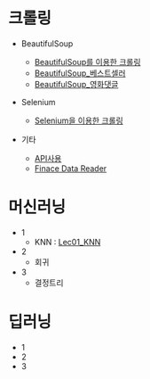 # 크롤링
- BeautifulSoup
    - [BeautifulSoup를 이용한 크롤링](./material/%ED%81%AC%EB%A1%A4%EB%A7%81/BeautifulSoup%EB%A5%BC%20%EC%9D%B4%EC%9A%A9%ED%95%9C%20%ED%81%AC%EB%A1%A4%EB%A7%81.ipynb)
    - [BeautifulSoup_베스트셀러](./material/%ED%81%AC%EB%A1%A4%EB%A7%81/BeautifulSoup_%EB%B2%A0%EC%8A%A4%ED%8A%B8%EC%85%80%EB%9F%AC.ipynb)
    - [BeautifulSoup_영화댓글](./material/%ED%81%AC%EB%A1%A4%EB%A7%81/BeautifulSoup_%EC%98%81%ED%99%94%EB%8C%93%EA%B8%80.ipynb)
- Selenium
    - [Selenium을 이용한 크롤링](./material/%ED%81%AC%EB%A1%A4%EB%A7%81/Selenium%EC%9D%84%20%EC%9D%B4%EC%9A%A9%ED%95%9C%20%ED%81%AC%EB%A1%A4%EB%A7%81.ipynb)

- 기타
    - [API사용](./main/material/%ED%81%AC%EB%A1%A4%EB%A7%81/API%EC%82%AC%EC%9A%A9.ipynb)
    - [Finace Data Reader](./material/%ED%81%AC%EB%A1%A4%EB%A7%81/Finace%20Data%20Reader.ipynb)

# 머신러닝
- 1
    - KNN : [Lec01_KNN](./material/Lec01_KNN.ipynb)
- 2
    - 회귀
- 3
    - 결정트리

# 딥러닝
- 1
- 2
- 3
